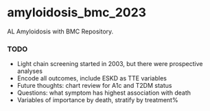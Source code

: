 # amyloidosis_bmc_2023
AL Amyloidosis with BMC Repository.

### TODO
- Light chain screening started in 2003, but there were prospective analyses
- Encode all outcomes, include ESKD as TTE variables
- Future thoughts: chart review for A1c and T2DM status
- Questions: what symptom has highest association with death
- Variables of importance by death, stratify by treatment%
